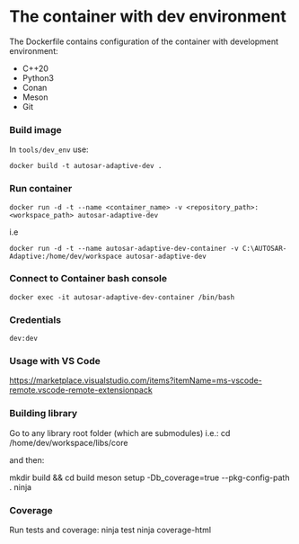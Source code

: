 # The container with dev environment

The Dockerfile contains configuration of the container with development environment:

- C++20
- Python3
- Conan
- Meson
- Git

### Build image

In `tools/dev_env` use:

`docker build -t autosar-adaptive-dev .`

### Run container
`docker run -d -t --name <container_name> -v <repository_path>:<workspace_path> autosar-adaptive-dev`

i.e

`docker run -d -t --name autosar-adaptive-dev-container -v C:\AUTOSAR-Adaptive:/home/dev/workspace autosar-adaptive-dev`

### Connect to Container bash console
`docker exec -it autosar-adaptive-dev-container /bin/bash`

### Credentials 
`dev:dev`

### Usage with VS Code

https://marketplace.visualstudio.com/items?itemName=ms-vscode-remote.vscode-remote-extensionpack

### Building library

Go to any library root folder (which are submodules)
i.e.: cd /home/dev/workspace/libs/core

and then:

mkdir build && cd build
meson setup -Db_coverage=true --pkg-config-path .
ninja

### Coverage

Run tests and coverage:
ninja test
ninja coverage-html
